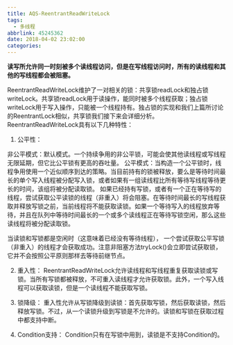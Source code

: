 ```yaml
---
title: AQS-ReentrantReadWriteLock
tags:
  - 多线程
abbrlink: 45245362
date: 2018-04-02 23:02:00
categories:
---
```


**读写所允许同一时刻被多个读线程访问，但是在写线程访问时，所有的读线程和其他的写线程都会被阻塞。**

ReentrantReadWriteLock维护了一对相关的锁：共享锁readLock和独占锁writeLock。共享锁readLock用于读操作，能同时被多个线程获取；独占锁writeLock用于写入操作，只能被一个线程持有。独占锁的实现和我们上篇所讨论的ReentrantLock相似，共享锁我们接下来会详细分析。ReentrantReadWriteLock具有以下几种特性：

1. 公平性：

非公平模式：默认模式。一个持续争用的非公平锁，可能会使其他读线程或写线程无限延期，但它比公平锁有更高的吞吐量。
公平模式：当构造一个公平锁时，线程争用使用一个近似顺序到达的策略。当目前持有的锁被释放，要么是等待时间最长的单个写入线程被分配写入锁，或者如果有一组读线程比所有等待写线程等待更长的时间，该组将被分配读取锁。
如果已经持有写锁，或者有一个正在等待写的线程，尝试获取公平读锁的线程（非重入）将会阻塞。在等待时间最长的写线程获取并释放写锁之前，当前线程将不能获取读锁。如果一个等待写入的线程放弃等待，并且在队列中等待时间最长的一个或多个读线程正在等待写锁空闲，那么这些读线程将被分配读取锁。

当读锁和写锁都是空闲时（这意味着已经没有等待线程）， 一个尝试获取公平写锁（非重入）的线程才会获取成功。注意非阻塞方法tryLock()会立即尝试获取锁，它并不会按照公平原则那样去等待前继节点。

2. 重入性：
ReentrantReadWriteLock允许读线程和写线程重复获取读锁或写锁。当所有写锁都被释放，不可重入读线程才允许获取锁。此外，一个写入线程可以获取读锁，但是一个读线程不能获取写锁。

3. 锁降级：
重入性允许从写锁降级到读锁：首先获取写锁，然后获取读锁，然后释放写锁。不过，从一个读锁升级到写锁是不允许的。读锁和写锁在获取过程中都支持中断。

4. Condition支持：
Condition只有在写锁中用到，读锁是不支持Condition的。
